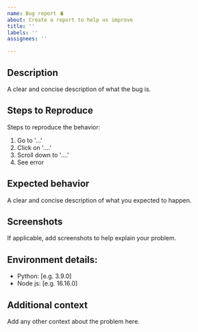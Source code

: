 ```yaml
---
name: Bug report 🪲
about: Create a report to help us improve
title: ''
labels: ''
assignees: ''

---
```


## Description
A clear and concise description of what the bug is.

## Steps to Reproduce
Steps to reproduce the behavior:
1. Go to '...'
2. Click on '....'
3. Scroll down to '....'
4. See error

## Expected behavior
A clear and concise description of what you expected to happen.

## Screenshots
If applicable, add screenshots to help explain your problem.

## Environment details:
 - Python: [e.g. 3.9.0]
 - Node js: [e.g. 16.16.0]

## Additional context
Add any other context about the problem here.